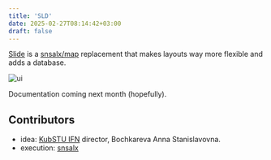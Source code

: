 ```yaml
---
title: 'SLD'
date: 2025-02-27T08:14:42+03:00
draft: false
---
```


[Slide](https://github.com/snsalx/sld) is a [snsalx/map](/map) replacement that makes layouts way more flexible and adds a database.

![ui](/sld-en.png)

Documentation coming next month (hopefully).

## Contributors
- idea: [KubSTU IFN](https://kubstu.ru/s-651) director, Bochkareva Anna Stanislavovna.
- execution: [snsalx](https://github.com/snsalx)
